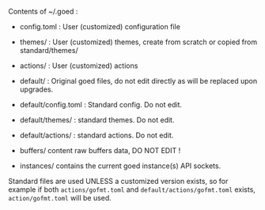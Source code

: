 Contents of ~/.goed :
  - config.toml : User (customized) configuration file
  - themes/ : User (customized) themes, create from scratch or copied from standard/themes/
  - actions/ : User (customized) actions

  - default/ : Original goed files, do not edit directly as will be replaced upon upgrades.
  - default/config.toml : Standard config. Do not edit.
  - default/themes/ : standard themes. Do not edit.
  - default/actions/ : standard actions. Do not edit.

  - buffers/ content raw buffers data, DO NOT EDIT !
  - instances/ contains the current goed instance(s) API sockets.
 
Standard files are used UNLESS a customized version exists,
so for example if both `actions/gofmt.toml` and `default/actions/gofmt.toml` exists, `action/gofmt.toml` will be used.

